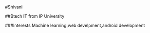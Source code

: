 #Shivani

##Btech IT from IP University

###Interests Machine learning,web develpment,android development
        

